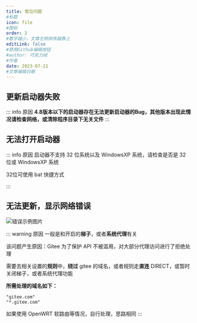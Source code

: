 ```yaml
---
title: 常见问题
#标题
icon: file
#图标
order: 2
#数字越小，文章左侧排序越靠上
editLink: false
#禁用Github编辑按钮
#author: 巧克力绒
#作者
date: 2023-07-21
#文章编辑日期
---
```


## 更新启动器失败
::: info 原因
**4.8版本以下的启动器存在无法更新启动器的Bug，其他版本出现此情况请检查网络，或清除程序目录下无关文件**
:::

## 无法打开启动器
::: info 原因
启动器不支持 32 位系统以及 WindowsXP 系统，请检查是否是 32 位或 WindowsXP 系统

32位可使用 bat 快捷方式

:::



## 无法更新，显示网络错误
![错误示例图片](https://bu.dusays.com/2023/08/20/64e21bd150bca.png)

::: warning 原因
一般是和开启的**梯子**，或者**系统代理**有关

该问题产生原因：Gitee 为了保护 API 不被滥用，对大部分代理访问进行了拒绝处理

需要去相关设置的**规则**中，**绕过** gitee 的域名，或者规则走**直连** DIRECT，或暂时关闭梯子，或者系统代理功能

**所需处理的域名如下：**
```
"gitee.com"
"*.gitee.com"
```


如果使用 OpenWRT 软路由等情况，自行处理，思路相同
:::


